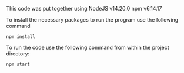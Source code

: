 This code was put together using
  NodeJS v14.20.0
  npm v6.14.17

To install the necessary packages to run the program use the following command

`npm install`

To run the code use the following command from within the project directory:

`npm start` 


